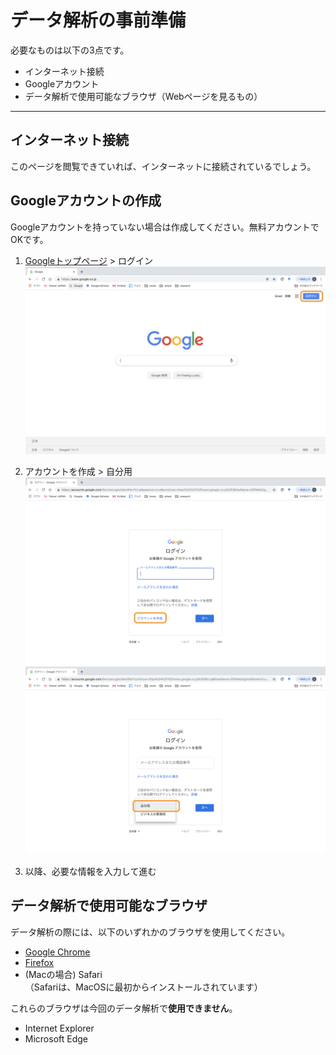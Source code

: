 # データ解析の事前準備

必要なものは以下の3点です。
- インターネット接続
- Googleアカウント
- データ解析で使用可能なブラウザ（Webページを見るもの）

---
## インターネット接続
このページを閲覧できていれば、インターネットに接続されているでしょう。

## Googleアカウントの作成
Googleアカウントを持っていない場合は作成してください。無料アカウントでOKです。

1. [Googleトップページ](https://www.google.co.jp/) > ログイン
![step1](https://github.com/CropEvol/lecture/blob/master/textbook_2019/images/create_google_account1.png?raw=true
 "step1")

1. アカウントを作成 > 自分用
![step2](https://github.com/CropEvol/lecture/blob/master/textbook_2019/images/create_google_account2.png?raw=true
 "step2")
![step3](https://github.com/CropEvol/lecture/blob/master/textbook_2019/images/create_google_account3.png?raw=true
 "step3")

1. 以降、必要な情報を入力して進む


## データ解析で使用可能なブラウザ
データ解析の際には、以下のいずれかのブラウザを使用してください。
- [Google Chrome](https://www.google.com/intl/ja_jp/chrome/)
- [Firefox](https://www.mozilla.org/ja/firefox/new/)
- (Macの場合) Safari  
（Safariは、MacOSに最初からインストールされています）

これらのブラウザは今回のデータ解析で**使用できません**。
- Internet Explorer
- Microsoft Edge
